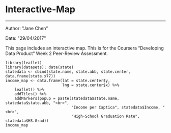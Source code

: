 # Interactive-Map

---

Author: "Jane Chen"

Date: "29/04/2017"


This page includes an interactive map. This is for the Coursera “Developing Data Product” Week 2 Peer-Review Assessment. 

```{r, echo = FALSE, fig.width = 10}
library(leaflet)
library(datasets); data(state)
statedata <- cbind(state.name, state.abb, state.center, data.frame(state.x77))
income_map <- data.frame(lat = state.center$y, 
                         lng = state.center$x) %>% 
    leaflet() %>% 
    addTiles() %>% 
    addMarkers(popup = paste(statedata$state.name, statedata$state.abb, "<br>", 
                             "Income per Captica", statedata$Income, "<br>", 
                             "High-School Graduation Rate", statedata$HS.Grad))
income_map
```
